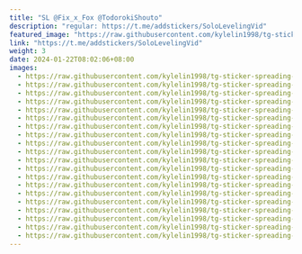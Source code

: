 ```yaml
---
title: "SL @Fix_x_Fox @TodorokiShouto"
description: "regular: https://t.me/addstickers/SoloLevelingVid"
featured_image: "https://raw.githubusercontent.com/kylelin1998/tg-sticker-spreading-worldwide-images/main/img/71347394-1c33-47ed-baba-eaf744a4d595.jpg"
link: "https://t.me/addstickers/SoloLevelingVid"
weight: 3
date: 2024-01-22T08:02:06+08:00
images:
  - https://raw.githubusercontent.com/kylelin1998/tg-sticker-spreading-worldwide-images/main/img/71347394-1c33-47ed-baba-eaf744a4d595.jpg
  - https://raw.githubusercontent.com/kylelin1998/tg-sticker-spreading-worldwide-images/main/img/b1d7bd39-3b98-42ec-85ee-bc668f480dce.jpg
  - https://raw.githubusercontent.com/kylelin1998/tg-sticker-spreading-worldwide-images/main/img/b6c26000-1666-468a-aeb8-9d5bd04c7dde.jpg
  - https://raw.githubusercontent.com/kylelin1998/tg-sticker-spreading-worldwide-images/main/img/c054ea8a-f25f-4adc-8605-f6edcf65413a.jpg
  - https://raw.githubusercontent.com/kylelin1998/tg-sticker-spreading-worldwide-images/main/img/56b14011-aacb-4392-83f3-c6b472865ba3.jpg
  - https://raw.githubusercontent.com/kylelin1998/tg-sticker-spreading-worldwide-images/main/img/bf3cd93c-46e8-4780-a151-6d05b260fab5.jpg
  - https://raw.githubusercontent.com/kylelin1998/tg-sticker-spreading-worldwide-images/main/img/34a13007-0117-4b73-ad66-c9d17f1603e4.jpg
  - https://raw.githubusercontent.com/kylelin1998/tg-sticker-spreading-worldwide-images/main/img/8bf7692f-dfe6-458a-8fc4-080a76250578.jpg
  - https://raw.githubusercontent.com/kylelin1998/tg-sticker-spreading-worldwide-images/main/img/0d03cf2d-a9e4-454f-b0aa-9fa44b2fb73d.jpg
  - https://raw.githubusercontent.com/kylelin1998/tg-sticker-spreading-worldwide-images/main/img/2963f484-8e50-4cfb-9676-735475696ab6.jpg
  - https://raw.githubusercontent.com/kylelin1998/tg-sticker-spreading-worldwide-images/main/img/b94ddebd-85f6-4574-9af6-53c253405fcb.jpg
  - https://raw.githubusercontent.com/kylelin1998/tg-sticker-spreading-worldwide-images/main/img/ddce3b11-73ee-437a-87df-c85cb1fd3c79.jpg
  - https://raw.githubusercontent.com/kylelin1998/tg-sticker-spreading-worldwide-images/main/img/da919c6b-2b56-4ef2-bbd1-46e837642a00.jpg
  - https://raw.githubusercontent.com/kylelin1998/tg-sticker-spreading-worldwide-images/main/img/0b2321f4-8f18-43dd-9c04-7cf7fcb43f30.jpg
  - https://raw.githubusercontent.com/kylelin1998/tg-sticker-spreading-worldwide-images/main/img/ed9ae7ec-3680-4557-9366-da9ad7d3ad8a.jpg
  - https://raw.githubusercontent.com/kylelin1998/tg-sticker-spreading-worldwide-images/main/img/b7084875-93a7-43e2-b100-2d1a11fe67d1.jpg
  - https://raw.githubusercontent.com/kylelin1998/tg-sticker-spreading-worldwide-images/main/img/c953fb38-27f0-4d1a-8685-b45bcc39a5e3.jpg
  - https://raw.githubusercontent.com/kylelin1998/tg-sticker-spreading-worldwide-images/main/img/66eeddc7-2288-4092-ad33-906b751ac26d.jpg
  - https://raw.githubusercontent.com/kylelin1998/tg-sticker-spreading-worldwide-images/main/img/710a4d88-780d-42fd-b5e6-abcc729a5890.jpg
  - https://raw.githubusercontent.com/kylelin1998/tg-sticker-spreading-worldwide-images/main/img/37750434-4093-4fe7-af3e-cdd5869b1539.jpg
---
```

